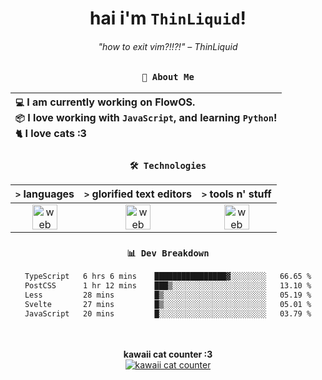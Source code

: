 <div align="center">
  
  # hai i'm `ThinLiquid`!
  ###### "how to exit vim?!!?!" – ThinLiquid
  
  ### `👤 About Me`

  | `💻`  I am currently working on __FlowOS__.<br/>`📦`  I love working with `JavaScript`, and learning `Python`!</br>`🐈`  I love cats :3 |
  |:---|

  
  ### `🛠️ Technologies`
  
  | `>` **languages**  | `>` **glorified text editors** | `>` **tools n' stuff** |
  |:------------------:|:------------------------------:|:----------------------:|
  | <img src="https://skillicons.dev/icons?i=ts,js,react" alt="web dev" height="40"/> | <img src="https://skillicons.dev/icons?i=vscode,eclipse,idea" alt="web dev" height="40"/> | <img src="https://skillicons.dev/icons?i=bash,git,photoshop" alt="web dev" height="40"/> |
  
  ### `📊 Dev Breakdown`
  
  <!--START_SECTION:waka-->

```txt
TypeScript   6 hrs 6 mins    ████████████████▓░░░░░░░░   66.65 %
PostCSS      1 hr 12 mins    ███▒░░░░░░░░░░░░░░░░░░░░░   13.10 %
Less         28 mins         █▒░░░░░░░░░░░░░░░░░░░░░░░   05.19 %
Svelte       27 mins         █▒░░░░░░░░░░░░░░░░░░░░░░░   05.01 %
JavaScript   20 mins         █░░░░░░░░░░░░░░░░░░░░░░░░   03.79 %
```

<!--END_SECTION:waka-->
  
  <br/><br/>
  <b>kawaii cat counter :3</b><br/>
  [![kawaii cat counter](https://count.getloli.com/get/@ThinLiquid?theme=moebooru)](https://moe-counter.glitch.me)
</div>
